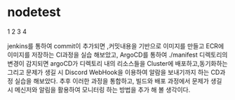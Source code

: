 # nodetest
1
2
3
4

jenkins를 통하여 commit이 추가되면 ,커밋내용을 기반으로 이미지를 만들고 ECR에 이미지를 저장하는 CI과정을 실습 해보았고,
ArgoCD를 통하여 ./manifest 디렉토리의 변경이 감지되면 argoCD가 디렉토리 내의 리소스들을 Cluster에 배포하고,동기화하는 그리고 문제가 생길 시 Discord WebHook을 이용하여 알람을 보내기까지 하는 CD과정 실습을 해보았다.
추후 이러한 과정을 통합하고, 빌드와 배포 과정에서 문제가 생길 시 메신저와 알림을 활용하여 모니터링 하는 방법을 추가 해 볼 생각이다.
